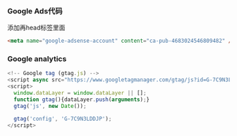 ### Google Ads代码

添加再head标签里面
```html
<meta name="google-adsense-account" content="ca-pub-4683024546809482" />
```


### Google analytics

```js
<!-- Google tag (gtag.js) -->
<script async src="https://www.googletagmanager.com/gtag/js?id=G-7C9N3LDDJP"></script>
<script>
  window.dataLayer = window.dataLayer || [];
  function gtag(){dataLayer.push(arguments);}
  gtag('js', new Date());

  gtag('config', 'G-7C9N3LDDJP');
</script>
```

